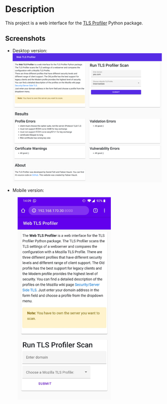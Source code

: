 # Description

This project is a web interface for the [TLS Profiler](https://github.com/danielfett/tlsprofiler) 
Python package.

## Screenshots

- Desktop version:
![desktop screenshot](doc/web_screenshot.png)

- Mobile version:
<img src="doc/mobile_screenshot.jpg" width="300px" style="margin-left: 40px;"/>
